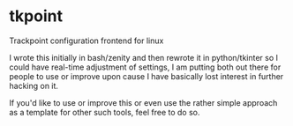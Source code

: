 # tkpoint
Trackpoint configuration frontend for linux

I wrote this initially in bash/zenity and then rewrote it in python/tkinter so I could have real-time adjustment of settings, I am putting both out there for people to use or improve upon cause I have basically lost interest in further hacking on it. 

If you'd like to use or improve this or even use the rather simple approach as a template for other such tools, feel free to do so.
